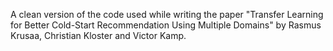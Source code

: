 A clean version of the code used while writing the paper "Transfer Learning for Better Cold-Start Recommendation Using Multiple Domains" by Rasmus Krusaa, Christian Kloster and Victor Kamp.
